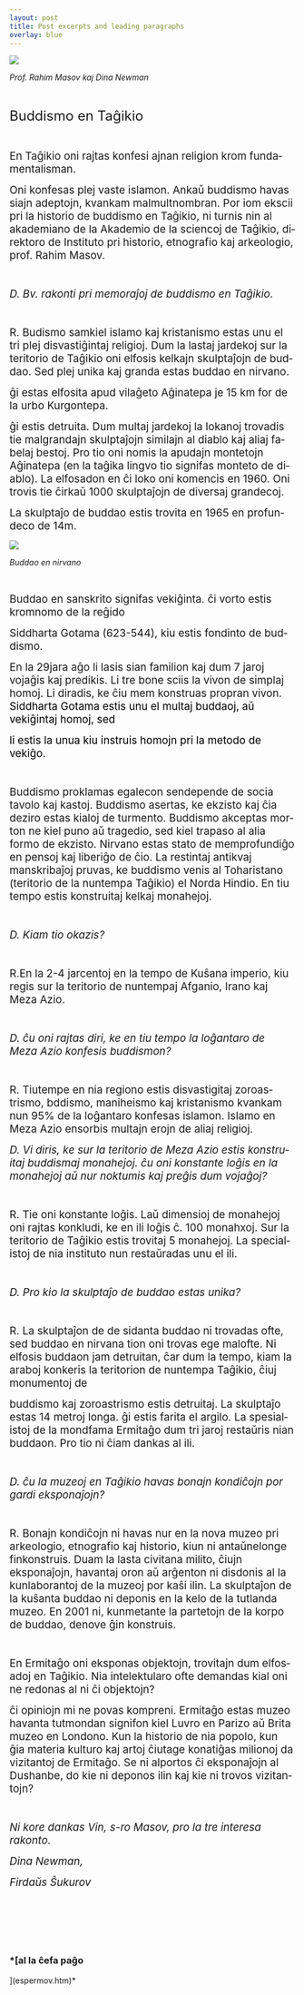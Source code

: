 ```yaml
---
layout: post
title: Post excerpts and leading paragraphs
overlay: blue
---
```


<div class="Section1">

<span style="font-size:18.0pt;mso-ansi-language:EN-US"><span style="mso-spacerun:yes"></span><span lang="EN-US">![](buddismo.files/image002.jpg)</span></span>

<span lang="EN-US" style="font-size:18.0pt;mso-ansi-language:
EN-US"><span style="mso-spacerun:yes">
</span><span style="mso-spacerun:yes"></span><span style="mso-spacerun:yes"></span></span>*<span lang="EN-US" style="mso-ansi-language:EN-US">Prof.
<span class="SpellE">Rahim</span> <span class="SpellE">Masov</span>
<span class="SpellE">kaj</span> Dina Newman</span>*

<span lang="EN-US" style="font-size:18.0pt;mso-ansi-language:
EN-US"></span>

 

<span lang="EN-US" style="font-size:18.0pt;mso-ansi-language:
EN-US"><span style="mso-spacerun:yes">
</span><span class="SpellE">Buddismo</span> en Taĝikio</span>

<span lang="EN-US" style="font-size:16.0pt;mso-ansi-language:
EN-US"></span>

 

<span lang="EN-US" style="font-size:14.0pt;mso-ansi-language:
EN-US">En Taĝikio <span class="SpellE">oni</span>
<span class="SpellE">rajtas</span> <span class="SpellE">konfesi</span>
<span class="SpellE">ajnan</span> religion
<span class="SpellE">krom</span>
<span class="SpellE">fundamentalisman</span>.</span>

<span class="SpellE"><span lang="EN-US" style="font-size:14.0pt;
mso-ansi-language:EN-US">Oni</span></span><span lang="EN-US" style="font-size:
14.0pt;mso-ansi-language:EN-US"> <span class="SpellE">konfesas</span>
<span class="SpellE">plej</span> <span class="SpellE">vaste</span>
<span class="SpellE">islamon</span>. <span class="SpellE">Ankaŭ</span>
<span class="SpellE">buddismo</span> <span class="SpellE">havas</span>
<span class="SpellE">siajn</span> <span class="SpellE">adeptojn</span>,
<span class="SpellE">kvankam</span>
<span class="SpellE">malmultnombran</span>.
<span class="SpellE">Por</span> <span class="SpellE">iom</span>
<span class="SpellE">ekscii</span> <span class="SpellE">pri</span> la
<span class="SpellE">historio</span> de
<span class="SpellE">buddismo</span> en Taĝikio,
<span class="SpellE">ni</span> <span class="SpellE">turnis</span>
<span class="SpellE">nin</span> al
<span class="SpellE">akademiano</span> de la
<span class="SpellE">Akademio</span> de la
<span class="SpellE">sciencoj</span> de Taĝikio,
<span class="SpellE">direktoro</span> de
<span class="SpellE">Instituto</span> <span class="SpellE">pri</span>
<span class="SpellE">historio</span>,
<span class="SpellE">etnografio</span> <span class="SpellE">kaj</span>
<span class="SpellE">arkeologio</span>,
<span class="SpellE">prof</span>. <span class="SpellE">Rahim</span>
<span class="SpellE">Masov</span>.</span>

<span lang="EN-US" style="font-size:14.0pt;mso-ansi-language:
EN-US"></span>

 

*<span lang="EN-US" style="font-size:14.0pt;mso-ansi-language:EN-US">D.<span style="mso-spacerun:yes">
</span><span class="SpellE">Bv</span>.
<span class="SpellE">rakonti</span> <span class="SpellE">pri</span>
<span class="SpellE">memoraĵoj</span> de
<span class="SpellE">buddismo</span> en Taĝikio.</span>*

<span lang="EN-US" style="font-size:14.0pt;mso-ansi-language:
EN-US"></span>

 

<span lang="EN-US" style="font-size:14.0pt;mso-ansi-language:
EN-US">R.<span style="mso-spacerun:yes">
</span><span class="SpellE">Budismo</span>
<span class="SpellE">samkiel</span> <span class="SpellE">islamo</span>
<span class="SpellE">kaj</span> <span class="SpellE">kristanismo</span>
<span class="SpellE">estas</span> <span class="SpellE">unu</span> el tri
<span class="SpellE">plej</span>
<span class="SpellE">disvastiĝintaj</span>
<span class="SpellE">religioj</span>. <span class="SpellE">Dum</span> la
<span class="SpellE">lastaj</span> <span class="SpellE">jardekoj</span>
<span class="SpellE">sur</span> la <span class="SpellE">teritorio</span>
de Taĝikio <span class="SpellE">oni</span>
<span class="SpellE">elfosis</span> <span class="SpellE">kelkajn</span>
<span class="SpellE">skulptaĵojn</span> de
<span class="SpellE">buddao</span>. <span class="SpellE">Sed</span>
<span class="SpellE">plej</span>
<span class="SpellE">unika</span><span style="mso-spacerun:yes">
</span><span class="SpellE">kaj</span>
<span class="SpellE">granda</span><span style="mso-spacerun:yes">
</span><span class="SpellE">estas</span>
<span class="SpellE">buddao</span> en
<span class="SpellE">nirvano</span>.</span>

<span class="SpellE"><span lang="EN-US" style="font-size:14.0pt;
mso-ansi-language:EN-US">ĝi</span></span><span lang="EN-US" style="font-size:
14.0pt;mso-ansi-language:EN-US"> <span class="SpellE">estas</span>
<span class="SpellE">elfosita</span> <span class="SpellE">apud</span>
<span class="SpellE">vilaĝeto</span>
<span class="SpellE">Aĝinatepa</span> <span class="SpellE">je</span> 15
km for de la <span class="SpellE">urbo</span>
<span class="SpellE">Kurgontepa</span>.</span>

<span class="SpellE"><span lang="EN-US" style="font-size:14.0pt;
mso-ansi-language:EN-US">ĝi</span></span><span lang="EN-US" style="font-size:
14.0pt;mso-ansi-language:EN-US"> <span class="SpellE">estis</span>
<span class="SpellE">detruita</span>. <span class="SpellE">Dum</span>
<span class="SpellE">multaj</span> <span class="SpellE">jardekoj</span>
la <span class="SpellE">lokanoj</span>
<span class="SpellE">trovadis</span> tie
<span class="SpellE">malgrandajn</span>
<span class="SpellE">skulptaĵojn</span>
<span class="SpellE">similajn</span> al
<span class="SpellE">diablo</span> <span class="SpellE">kaj</span>
<span class="SpellE">aliaj</span> <span class="SpellE">fabelaj</span>
<span class="SpellE">bestoj</span>. Pro <span class="SpellE">tio</span>
<span class="SpellE">oni</span> <span class="SpellE">nomis</span> la
<span class="SpellE">apudajn</span>
<span class="SpellE">montetojn</span>
<span class="SpellE">Aĝinatepa</span> (en la
<span class="SpellE">taĝika</span>
<span class="SpellE">lingvo</span><span style="mso-spacerun:yes">
</span><span class="SpellE">tio</span>
<span class="SpellE">signifas</span>
<span style="mso-spacerun:yes"></span><span class="SpellE">monteto</span>
de <span class="SpellE">diablo</span>).<span style="mso-spacerun:yes">
</span><span style="mso-spacerun:yes"></span>La
<span class="SpellE">elfosadon</span> en <span class="SpellE">ĉi</span>
<span class="SpellE">loko</span>
<span class="SpellE">oni</span><span style="mso-spacerun:yes">
</span><span class="SpellE">komencis</span> en 1960.
<span class="SpellE">Oni</span> <span class="SpellE">trovis</span> tie
<span class="SpellE">ĉirkaŭ</span> 1000
<span class="SpellE">skulptaĵojn</span> de
<span class="SpellE">diversaj</span>
<span class="SpellE">grandecoj</span>. </span>

<span lang="EN-US" style="font-size:14.0pt;mso-ansi-language:
EN-US">La <span class="SpellE">skulptaĵo</span> de
<span class="SpellE">buddao</span><span style="mso-spacerun:yes">
</span><span class="SpellE">estis</span>
<span class="SpellE">trovita</span> en 1965 en
<span class="SpellE">profundeco</span> de 14m. </span>

<span lang="DE" style="font-size:14.0pt;mso-ansi-language:
DE">![](buddismo.files/image004.jpg)</span>

<span lang="DE" style="font-size:14.0pt;mso-ansi-language:
DE"><span style="mso-spacerun:yes">
</span></span>*<span lang="DE" style="mso-ansi-language:DE">Buddao en
nirvano</span>*

*<span lang="DE" style="mso-ansi-language:DE"></span>*

 

<span lang="DE" style="font-size:14.0pt;mso-ansi-language:
DE">Buddao en sanskrito signifas<span style="mso-spacerun:yes">
</span>vekiĝinta.
</span><span class="SpellE"><span lang="EN-US" style="font-size:14.0pt;mso-ansi-language:
EN-US">ĉi</span></span><span lang="EN-US" style="font-size:14.0pt;mso-ansi-language:
EN-US"> <span class="SpellE">vorto</span>
<span class="SpellE">estis</span> <span class="SpellE">kromnomo</span>
de la <span class="SpellE">reĝido</span> </span>

<span class="SpellE"><span lang="EN-US" style="font-size:14.0pt;
mso-ansi-language:EN-US">Siddharta</span></span><span lang="EN-US" style="font-size:14.0pt;mso-ansi-language:EN-US">
<span class="SpellE">Gotama</span> (623-544),
<span class="SpellE">kiu</span> <span class="SpellE">estis</span>
<span class="SpellE">fondinto</span> de
<span class="SpellE">buddismo</span>.</span>

<span lang="EN-US" style="font-size:14.0pt;mso-ansi-language:EN-US">En
la 29jara <span class="SpellE">aĝo</span> <span class="SpellE">li</span>
<span class="SpellE">lasis</span> <span class="SpellE">sian</span>
<span class="SpellE">familion</span> <span class="SpellE">kaj</span>
<span class="SpellE">dum</span> 7 <span class="SpellE">jaroj</span>
<span class="SpellE">vojaĝis</span> <span class="SpellE">kaj</span>
<span class="SpellE">predikis</span>. Li <span class="SpellE">tre</span>
bone <span class="SpellE">sciis</span> la
<span class="SpellE">vivon</span> de <span class="SpellE">simplaj</span>
<span class="SpellE">homoj</span>. Li
<span class="SpellE">diradis</span>, <span class="SpellE">ke</span>
<span class="SpellE">ĉiu</span> <span class="SpellE">mem</span>
<span class="SpellE">konstruas</span>
<span class="SpellE">propran</span> <span class="SpellE">vivon</span>.
<span class="SpellE"><span style="color:black">Siddharta</span></span><span style="color:black">
<span class="SpellE">Gotama</span></span>
<span class="SpellE"><span style="color:black">estis</span></span><span style="color:black">
<span class="SpellE">unu</span> el <span class="SpellE">multaj</span>
<span class="SpellE">buddaoj</span>, aŭ
<span class="SpellE">vekiĝintaj</span>
<span class="SpellE">homoj</span>,
<span class="SpellE">sed</span></span></span>

<span class="SpellE"><span lang="EN-US" style="font-size:14.0pt;color:black;mso-ansi-language:
EN-US">li</span></span><span lang="EN-US" style="font-size:14.0pt;color:black;
mso-ansi-language:EN-US"> <span class="SpellE">estis</span> la
<span class="SpellE">unua</span> <span class="SpellE">kiu</span>
<span class="SpellE">instruis</span> <span class="SpellE">homojn</span>
<span class="SpellE">pri</span> la <span class="SpellE">metodo</span> de
<span class="SpellE">vekiĝo</span>.</span>

<span lang="EN-US" style="font-size:14.0pt;mso-ansi-language:
EN-US"></span>

 

<span class="SpellE"><span lang="EN-US" style="font-size:14.0pt;
mso-ansi-language:EN-US">Buddismo</span></span><span lang="EN-US" style="font-size:14.0pt;mso-ansi-language:EN-US">
<span class="SpellE">proklamas</span>
<span class="SpellE">egalecon</span>
<span class="SpellE">sendepende</span> de
<span style="mso-spacerun:yes"></span><span class="SpellE">socia</span>
<span class="SpellE">tavolo</span> <span class="SpellE">kaj</span>
<span class="SpellE">kastoj</span>.
<span style="mso-spacerun:yes"></span><span class="SpellE">Buddismo</span>
<span class="SpellE">asertas</span>, <span class="SpellE">ke</span>
<span class="SpellE">ekzisto</span> <span class="SpellE">kaj</span>
<span class="SpellE">ĉia</span> <span class="SpellE">deziro</span>
<span class="SpellE">estas</span> <span class="SpellE">kialoj</span> de
<span class="SpellE">turmento</span>.
<span class="SpellE">Buddismo</span>
<span class="SpellE">akceptas</span> <span class="SpellE">morton</span>
<span class="SpellE">ne</span> <span class="SpellE">kiel</span>
<span class="SpellE">puno</span> aŭ
<span class="SpellE">tragedio</span>, <span class="SpellE">sed</span>
<span class="SpellE">kiel</span> <span class="SpellE">trapaso</span> al
<span class="SpellE">alia</span> <span class="SpellE">formo</span> de
<span class="SpellE">ekzisto</span>. <span class="SpellE">Nirvano</span>
<span class="SpellE">estas</span> <span class="SpellE">stato</span> de
<span class="SpellE">memprofundiĝo</span><span style="mso-spacerun:yes">
</span>en <span class="SpellE">pensoj</span>
<span class="SpellE">kaj</span> <span class="SpellE">liberiĝo</span> de
<span class="SpellE">ĉio</span>. La
<span class="SpellE">restintaj</span>
<span class="SpellE">antikvaj</span>
<span class="SpellE">manskribaĵoj</span>
<span class="SpellE">pruvas</span>, <span class="SpellE">ke</span>
<span class="SpellE">buddismo</span> <span class="SpellE">venis</span>
al <span class="SpellE">Toharistano</span>
(<span class="SpellE">teritorio</span> de la
<span class="SpellE">nuntempa</span> Taĝikio) el
<span class="SpellE">Norda</span> <span class="SpellE">Hindio</span>. En
<span class="SpellE">tiu</span> tempo <span class="SpellE">estis</span>
<span class="SpellE">konstruitaj</span>
<span class="SpellE">kelkaj</span>
<span class="SpellE">monahejoj</span>.</span>

<span lang="EN-US" style="font-size:14.0pt;mso-ansi-language:
EN-US"></span>

 

*<span lang="EN-US" style="font-size:14.0pt;mso-ansi-language:EN-US">D.<span style="mso-spacerun:yes">
</span><span class="SpellE">Kiam</span> <span class="SpellE">tio</span>
<span class="SpellE">okazis</span>?</span>*

<span lang="EN-US" style="font-size:14.0pt;mso-ansi-language:
EN-US"></span>

 

<span lang="EN-US" style="font-size:14.0pt;mso-ansi-language:
EN-US">R.<span style="mso-spacerun:yes"></span>En la 2-4
<span class="SpellE">jarcentoj</span> en la tempo
de<span style="mso-spacerun:yes">
</span><span class="SpellE">Kuŝana</span>
<span class="SpellE">imperio</span>, <span class="SpellE">kiu</span>
<span class="SpellE">regis</span> <span class="SpellE">sur</span> la
<span class="SpellE">teritorio</span> de
<span class="SpellE">nuntempaj</span>
<span class="SpellE">Afganio</span>, <span class="SpellE">Irano</span>
<span class="SpellE">kaj</span> Meza
<span class="SpellE">Azio</span>.</span>

<span lang="EN-US" style="font-size:14.0pt;mso-ansi-language:
EN-US"></span>

 

*<span lang="EN-US" style="font-size:14.0pt;mso-ansi-language:EN-US">D.<span style="mso-spacerun:yes">
</span><span class="SpellE">ĉu</span> <span class="SpellE">oni</span>
<span class="SpellE">rajtas</span> <span class="SpellE">diri</span>,
<span class="SpellE">ke</span> en <span class="SpellE">tiu</span> tempo
la <span class="SpellE">loĝantaro</span> de Meza
<span class="SpellE">Azio</span> <span class="SpellE">konfesis</span>
<span class="SpellE">buddismon</span>?</span>*

<span lang="EN-US" style="font-size:14.0pt;mso-ansi-language:
EN-US"></span>

 

<span lang="EN-US" style="font-size:14.0pt;mso-ansi-language:
EN-US">R.<span style="mso-spacerun:yes">
</span><span class="SpellE">Tiutempe</span> en
<span class="SpellE">nia</span> <span class="SpellE">regiono</span>
<span class="SpellE">estis</span>
<span class="SpellE">disvastigitaj</span>
<span class="SpellE">zoroastrismo</span>,
<span class="SpellE">bddismo</span>,
<span class="SpellE">maniheismo</span> <span class="SpellE">kaj</span>
<span class="SpellE">kristanismo</span><span style="mso-spacerun:yes">
</span><span class="SpellE">kvankam</span> nun 95% de la
<span class="SpellE">loĝantaro</span>
<span class="SpellE">konfesas</span>
<span class="SpellE">islamon</span>. <span class="SpellE">Islamo</span>
en Meza <span class="SpellE">Azio</span>
<span class="SpellE">ensorbis</span> <span class="SpellE">multajn</span>
<span class="SpellE">erojn</span> de <span class="SpellE">aliaj</span>
<span class="SpellE">religioj</span>.</span>

*<span lang="EN-US" style="font-size:14.0pt;mso-ansi-language:EN-US">D.<span style="mso-spacerun:yes">
</span>Vi <span class="SpellE">diris</span>,
<span class="SpellE">ke</span> <span class="SpellE">sur</span> la
<span class="SpellE">teritorio</span> de Meza
<span class="SpellE">Azio</span> <span class="SpellE">estis</span>
<span class="SpellE">konstruitaj</span>
<span class="SpellE">buddismaj</span>
<span class="SpellE">monahejoj</span>. <span class="SpellE">ĉu</span>
<span class="SpellE">oni</span> <span class="SpellE">konstante</span>
<span class="SpellE">loĝis</span> en la
<span class="SpellE">monahejoj</span> aŭ <span class="SpellE">nur</span>
<span class="SpellE">noktumis</span>
<span class="SpellE">kaj</span><span style="mso-spacerun:yes">
</span><span class="SpellE">preĝis</span>
<span class="SpellE">dum</span></span>*<span lang="EN-US" style="font-size:14.0pt;
mso-ansi-language:EN-US">
<span class="SpellE">*vojaĝoj*</span>*?*</span>

<span lang="EN-US" style="font-size:14.0pt;mso-ansi-language:
EN-US"></span>

 

<span lang="EN-US" style="font-size:14.0pt;mso-ansi-language:
EN-US">R.<span style="mso-spacerun:yes"> </span>Tie
<span class="SpellE">oni</span> <span class="SpellE">konstante</span>
<span class="SpellE">loĝis</span>. <span class="SpellE">Laŭ</span>
<span class="SpellE">dimensioj</span> de
<span class="SpellE">monahejoj</span> <span class="SpellE">oni</span>
<span class="SpellE">rajtas</span> <span class="SpellE">konkludi</span>,
<span class="SpellE">ke</span> en <span class="SpellE">ili</span>
<span class="SpellE">loĝis</span> <span class="SpellE">ĉ</span>. 100
<span class="SpellE">monahxoj</span>. <span class="SpellE">Sur</span> la
<span class="SpellE">teritorio</span> de Taĝikio
<span class="SpellE">estis</span> <span class="SpellE">trovitaj</span> 5
<span class="SpellE">monahejoj</span>. La
<span class="SpellE">specialistoj</span>
de<span style="mso-spacerun:yes"> </span><span class="SpellE">nia</span>
<span class="SpellE">instituto</span> nun
<span class="SpellE">restaŭradas</span>
<span class="SpellE">unu</span><span style="mso-spacerun:yes"> </span>el
<span class="SpellE">ili</span>.</span>

<span lang="EN-US" style="font-size:14.0pt;mso-ansi-language:
EN-US"></span>

 

*<span lang="EN-US" style="font-size:14.0pt;mso-ansi-language:EN-US">D.<span style="mso-spacerun:yes">
</span>Pro <span class="SpellE">kio</span> la
<span class="SpellE">skulptaĵo</span> de
<span class="SpellE">buddao</span> <span class="SpellE">estas</span>
<span class="SpellE">unika</span>?</span>*

<span lang="EN-US" style="font-size:14.0pt;mso-ansi-language:
EN-US"></span>

 

<span lang="EN-US" style="font-size:14.0pt;mso-ansi-language:
EN-US">R.<span style="mso-spacerun:yes"> </span>La
<span class="SpellE">skulptaĵon</span> de<span style="mso-spacerun:yes">
</span><span class="SpellE">de</span>
<span class="SpellE">sidanta</span> <span class="SpellE">buddao</span>
<span class="SpellE">ni</span> <span class="SpellE">trovadas</span>
<span class="SpellE">ofte</span>, <span class="SpellE">sed</span>
<span class="SpellE">buddao</span> en nirvana
<span class="SpellE">tion</span> <span class="SpellE">oni</span>
<span class="SpellE">trovas</span> <span class="SpellE">ege</span>
<span class="SpellE">malofte</span>. Ni
<span class="SpellE">elfosis</span> <span class="SpellE">buddaon</span>
jam <span class="SpellE">detruitan</span>,
<span class="SpellE">ĉar</span> <span class="SpellE">dum</span> la
tempo, <span class="SpellE">kiam</span> la
<span class="SpellE">araboj</span> <span class="SpellE">konkeris</span>
la <span class="SpellE">teritorion</span> de
<span class="SpellE">nuntempa</span> Taĝikio,
<span class="SpellE">ĉiuj</span> <span class="SpellE">monumentoj</span>
de </span>

<span class="SpellE"><span lang="EN-US" style="font-size:14.0pt;
mso-ansi-language:EN-US">buddismo</span></span><span lang="EN-US" style="font-size:14.0pt;mso-ansi-language:EN-US">
<span class="SpellE">kaj</span> <span class="SpellE">zoroastrismo</span>
<span class="SpellE">estis</span>
<span class="SpellE">detruitaj</span>.<span style="mso-spacerun:yes">
</span>La <span class="SpellE">skulptaĵo</span>
<span style="mso-spacerun:yes"></span><span class="SpellE">estas</span>
14 <span class="SpellE">metroj</span> <span class="SpellE">longa</span>.
<span class="SpellE">ĝi</span> <span class="SpellE">estis</span>
<span class="SpellE">farita</span> el
<span class="SpellE">argilo</span>. La
<span class="SpellE">spesialistoj</span> de la
<span class="SpellE">mondfama</span>
<span class="SpellE">Ermitaĝo</span> <span class="SpellE">dum</span>
tri <span class="SpellE">jaroj</span><span style="mso-spacerun:yes">
</span><span class="SpellE">restaŭris</span>
<span class="SpellE">nian</span> <span class="SpellE">buddaon</span>.
Pro <span class="SpellE">tio</span> <span class="SpellE">ni</span>
<span class="SpellE">ĉiam</span> <span class="SpellE">dankas</span> al
<span class="SpellE">ili</span>.</span>

<span lang="EN-US" style="font-size:14.0pt;mso-ansi-language:
EN-US"></span>

 

*<span lang="EN-US" style="font-size:14.0pt;mso-ansi-language:EN-US">D.<span style="mso-spacerun:yes">
</span><span class="SpellE">ĉu</span> la
<span class="SpellE">muzeoj</span> en Taĝikio
<span class="SpellE">havas</span> <span class="SpellE">bonajn</span>
<span class="SpellE">kondiĉojn</span> <span class="SpellE">por</span>
<span class="SpellE">gardi</span>
<span class="SpellE">eksponaĵojn</span>?</span>*

<span lang="EN-US" style="font-size:14.0pt;mso-ansi-language:
EN-US"></span>

 

<span lang="EN-US" style="font-size:14.0pt;mso-ansi-language:
EN-US">R.
<span style="mso-spacerun:yes"></span><span class="SpellE">Bonajn</span>
<span class="SpellE">kondiĉojn</span> <span class="SpellE">ni</span>
<span class="SpellE">havas</span> <span class="SpellE">nur</span> en la
nova <span class="SpellE">muzeo</span> <span class="SpellE">pri</span>
<span class="SpellE">arkeologio</span>,
<span class="SpellE">etnografio</span> <span class="SpellE">kaj</span>
<span class="SpellE">historio</span>, <span class="SpellE">kiun</span>
<span class="SpellE">ni</span> <span class="SpellE">antaŭnelonge</span>
<span class="SpellE">finkonstruis</span>.
<span class="SpellE">Duam</span> la <span class="SpellE">lasta</span>
<span class="SpellE">civitana</span> <span class="SpellE">milito</span>,
<span class="SpellE">ĉiujn</span>
<span class="SpellE">eksponaĵojn</span>,
<span class="SpellE">havantaj</span> <span class="SpellE">oron</span> aŭ
<span class="SpellE">arĝenton</span> <span class="SpellE">ni</span>
<span class="SpellE">disdonis</span> al la
<span class="SpellE">kunlaborantoj</span> de la
<span class="SpellE">muzeoj</span> <span class="SpellE">por</span>
<span class="SpellE">kaŝi</span> <span class="SpellE">ilin</span>. La
<span class="SpellE">skulptaĵon</span> de la
<span class="SpellE">kuŝanta</span> <span class="SpellE">buddao</span>
<span class="SpellE">ni</span> <span class="SpellE">deponis</span> en la
<span class="SpellE">kelo</span> de la
<span class="SpellE">tutlanda</span> <span class="SpellE">muzeo</span>.
En 2001 <span class="SpellE">ni</span>,
<span class="SpellE">kunmetante</span> la
<span class="SpellE">partetojn</span> de la
<span class="SpellE">korpo</span> de <span class="SpellE">buddao</span>,
<span class="SpellE">denove</span> <span class="SpellE">ĝin</span>
<span class="SpellE">konstruis</span>.</span>

<span lang="EN-US" style="font-size:14.0pt;mso-ansi-language:
EN-US"></span>

 

<span lang="EN-US" style="font-size:14.0pt;mso-ansi-language:
EN-US">En <span class="SpellE">Ermitaĝo</span>
<span class="SpellE">oni</span> <span class="SpellE">eksponas</span>
<span class="SpellE">objektojn</span>,
<span class="SpellE">trovitajn</span> <span class="SpellE">dum</span>
<span class="SpellE">elfosadoj</span> en Taĝikio.
<span class="SpellE">Nia</span>
<span class="SpellE">intelektularo</span>
<span class="SpellE">ofte</span> <span class="SpellE">demandas</span>
<span class="SpellE">kial</span> <span class="SpellE">oni</span>
<span class="SpellE">ne</span> <span class="SpellE">redonas</span> al
<span class="SpellE">ni</span> <span class="SpellE">ĉi</span>
<span class="SpellE">objektojn</span>?</span>

<span class="SpellE"><span lang="EN-US" style="font-size:14.0pt;
mso-ansi-language:EN-US">ĉi</span></span><span lang="EN-US" style="font-size:
14.0pt;mso-ansi-language:EN-US"> <span class="SpellE">opiniojn</span> mi
<span class="SpellE">ne</span> <span class="SpellE">povas</span>
<span class="SpellE">kompreni</span>.
<span class="SpellE">Ermitaĝo</span> <span class="SpellE">estas</span>
<span class="SpellE">muzeo</span>
<span class="SpellE">havanta</span><span style="mso-spacerun:yes">
</span><span class="SpellE">tutmondan</span>
<span class="SpellE">signifon</span> <span class="SpellE">kiel</span>
<span class="SpellE">Luvro</span> en <span class="SpellE">Parizo</span>
aŭ Brita <span class="SpellE">muzeo</span> en
<span class="SpellE">Londono</span>. Kun la
<span class="SpellE">historio</span> de <span class="SpellE">nia</span>
<span class="SpellE">popolo</span>, kun <span class="SpellE">ĝia</span>
<span class="SpellE">materia</span> <span class="SpellE">kulturo</span>
<span class="SpellE">kaj</span> <span class="SpellE">artoj</span>
<span class="SpellE">ĉiutage</span>
<span class="SpellE">konatiĝas</span>
<span class="SpellE">milionoj</span> <span class="SpellE">da</span>
<span class="SpellE">vizitantoj</span> de
<span class="SpellE">Ermitaĝo</span>. Se <span class="SpellE">ni</span>
<span class="SpellE">alportos</span> <span class="SpellE">ĉi</span>
<span class="SpellE">eksponaĵojn</span> al Dushanbe, do
<span class="SpellE">kie</span> <span class="SpellE">ni</span>
<span class="SpellE">deponos</span>
<span class="SpellE">ilin</span><span style="mso-spacerun:yes">
</span><span class="SpellE">kaj</span><span style="mso-spacerun:yes">
</span><span class="SpellE">kie</span> <span class="SpellE">ni</span>
<span class="SpellE">trovos</span>
<span class="SpellE">vizitantojn</span>?</span>

<span lang="EN-US" style="font-size:14.0pt;mso-ansi-language:
EN-US"></span>

 

*<span lang="EN-US" style="font-size:14.0pt;mso-ansi-language:EN-US">Ni
<span class="SpellE">kore</span> <span class="SpellE">dankas</span>
<span class="SpellE">Vin</span>, s-<span class="SpellE">ro</span>
<span class="SpellE">Masov</span>,<span style="mso-spacerun:yes">
</span>pro la <span class="SpellE">tre</span>
<span class="SpellE">interesa</span>
<span class="SpellE">rakonto</span>. </span>*

*<span lang="EN-US" style="font-size:14.0pt;mso-ansi-language:EN-US"><span style="mso-spacerun:yes">
</span><span style="mso-spacerun:yes"></span><span style="mso-spacerun:yes"></span><span style="mso-spacerun:yes"></span>Dina
Newman,</span>*

*<span lang="EN-US" style="font-size:14.0pt;mso-ansi-language:EN-US"><span style="mso-spacerun:yes">
</span><span style="mso-spacerun:yes"></span><span style="mso-spacerun:yes"></span><span class="SpellE">Firdaŭs</span>
<span class="SpellE">Ŝukurov</span> </span>*

<span lang="EN-US" style="font-size:14.0pt;mso-ansi-language:EN-US"></span>

 

<span lang="EN-US" style="font-size:14.0pt;mso-ansi-language:EN-US"><span style="mso-spacerun:yes">
</span></span>

<span lang="EN-US" style="font-size:14.0pt;mso-ansi-language:EN-US"></span>

 

<span lang="EN-US" style="font-size:14.0pt;mso-ansi-language:
EN-US"></span>

 

</div>

### *[al la ĉefa paĝo  
](espermov.htm)*
